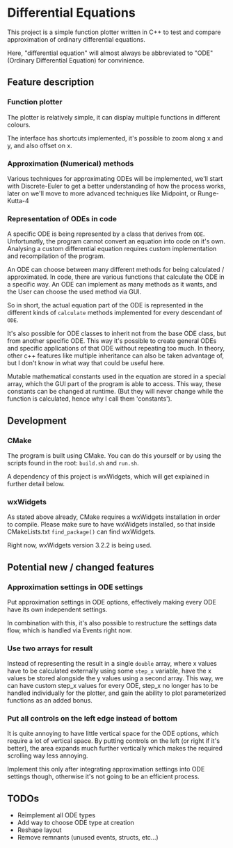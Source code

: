 # Differential Equations

This project is a simple function plotter written in C++ to test and compare approximation
of ordinary differential equations.

Here, "differential equation" will almost always be abbreviated to "ODE" (Ordinary Differential Equation)
for convinience.

## Feature description

### Function plotter

The plotter is relatively simple, it can display multiple functions in different colours.

The interface has shortcuts implemented, it's possible to zoom along x and y, and also offset on x.

### Approximation (Numerical) methods

Various techniques for approximating ODEs will be implemented, we'll start with Discrete-Euler to get
a better understanding of how the process works, later on we'll move to more advanced techniques
like Midpoint, or Runge-Kutta-4

### Representation of ODEs in code

A specific ODE is being represented by a class that derives from `ODE`. Unfortunatly, the program cannot
convert an equation into code on it's own. Analysing a custom differential equation requires custom
implementation and recompilation of the program.

An ODE can choose between many different methods for being calculated / approximated. In code, there are
various functions that calculate the ODE in a specific way. An ODE can implement as many methods as it
wants, and the User can choose the used method via GUI.

So in short, the actual equation part of the ODE is represented in the different kinds of
`calculate` methods implemented for every descendant of `ODE`.

It's also possible for ODE classes to inherit not from the base ODE class, but from another specific
ODE. This way it's possible to create general ODEs and specific applications of that ODE without
repeating too much. In theory, other c++ features like multiple inheritance can also be taken advantage
of, but I don't know in what way that could be useful here.

Mutable mathematical constants used in the equation are stored in a special array, which the GUI part of
the program is able to access. This way, these constants can be changed at runtime. (But they will never
change while the function is calculated, hence why I call them 'constants').

## Development

### CMake

The program is built using CMake. You can do this yourself or by using the scripts found in the root:
`build.sh` and `run.sh`.

A dependency of this project is wxWidgets, which will get explained in further detail below.

### wxWidgets

As stated above already, CMake requires a wxWidgets installation in order to compile.
Please make sure to have wxWidgets installed, so that inside CMakeLists.txt `find_package()`
can find wxWidgets.

Right now, wxWidgets version 3.2.2 is being used.

## Potential new / changed features

### Approximation settings in ODE settings

Put approximation settings in ODE options, effectively making every ODE have its own independent settings.

In combination with this, it's also possible to restructure the settings data flow, which is handled via
Events right now.

### Use two arrays for result

Instead of representing the result in a single `double` array, where x values have to be calculated
externally using some `step_x` variable, have the x values be stored alongside the y values using
a second array. This way, we can have custom step_x values for every ODE, step_x no longer has to be
handled individually for the plotter, and gain the ability to plot parameterized functions as an
added bonus.

### Put all controls on the left edge instead of bottom

It is quite annoying to have little vertical space for the ODE options, which require a lot of vertical
space. By putting controls on the left (or right if it's better), the area expands much further vertically
which makes the required scrolling way less annoying.

Implement this only after integrating approximation settings into ODE settings though, otherwise it's not
going to be an efficient process.

## TODOs

- Reimplement all ODE types
- Add way to choose ODE type at creation
- Reshape layout
- Remove remnants (unused events, structs, etc...)
